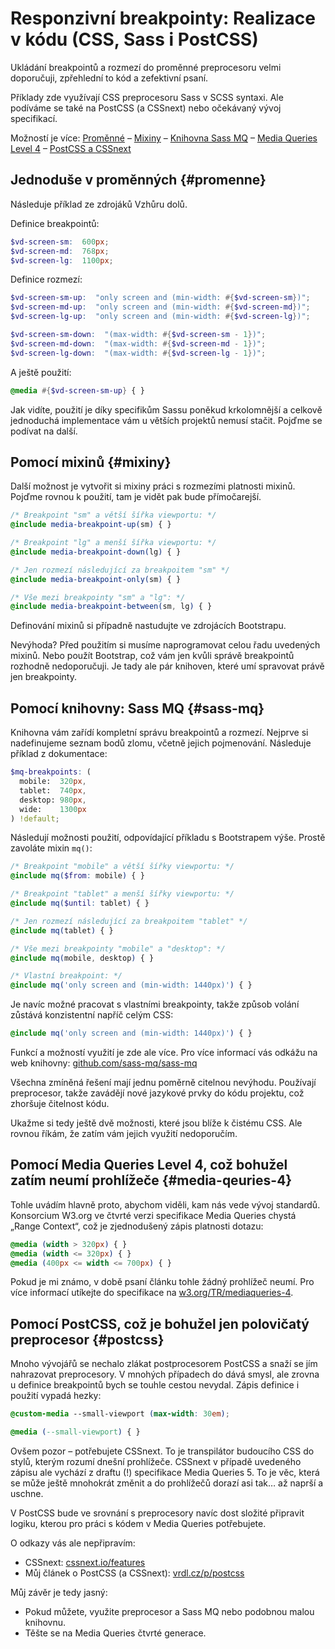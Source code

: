 # Responzivní breakpointy: Realizace v kódu (CSS, Sass i PostCSS)

Ukládání breakpointů a rozmezí do proměnné preprocesoru velmi doporučuji, zpřehlední to kód a zefektivní psaní. 

Příklady zde využívají CSS preprocesoru Sass v SCSS syntaxi. Ale podíváme se také na PostCSS (a CSSnext) nebo očekávaný vývoj specifikací.

Možností je více:
[Proměnné](#promenne) –
[Mixiny](#mixiny) –
[Knihovna Sass MQ](#sass-mq) –
[Media Queries Level 4](#media-qeuries-4) –
[PostCSS a CSSnext]({#postcss)

## Jednoduše v proměnných {#promenne}

Následuje příklad ze zdrojáků Vzhůru dolů.

Definice breakpointů:

```scss
$vd-screen-sm:  600px;
$vd-screen-md:  768px;
$vd-screen-lg:  1100px;
```

Definice rozmezí:

```scss
$vd-screen-sm-up:  "only screen and (min-width: #{$vd-screen-sm})";
$vd-screen-md-up:  "only screen and (min-width: #{$vd-screen-md})";
$vd-screen-lg-up:  "only screen and (min-width: #{$vd-screen-lg})";

$vd-screen-sm-down:  "(max-width: #{$vd-screen-sm - 1})";
$vd-screen-md-down:  "(max-width: #{$vd-screen-md - 1})";
$vd-screen-lg-down:  "(max-width: #{$vd-screen-lg - 1})";
```

A ještě použití:

```scss
@media #{$vd-screen-sm-up} { }
```

Jak vidíte, použití je díky specifikům Sassu poněkud krkolomnější a celkově jednoduchá implementace vám u větších projektů nemusí stačit. Pojďme se podívat na další.

## Pomocí mixinů {#mixiny}

Další možnost je vytvořit si mixiny práci s rozmezími platnosti mixinů. Pojďme rovnou k použití, tam je vidět  pak bude přímočarejší. 

```scss
/* Breakpoint "sm" a větší šířka viewportu: */
@include media-breakpoint-up(sm) { }

/* Breakpoint "lg" a menší šířka viewportu: */
@include media-breakpoint-down(lg) { }

/* Jen rozmezí následující za breakpoitem "sm" */
@include media-breakpoint-only(sm) { }

/* Vše mezi breakpointy "sm" a "lg": */
@include media-breakpoint-between(sm, lg) { }
```

Definování mixinů si případně nastudujte ve zdrojácích Bootstrapu.

<!-- AdSnippet -->

Nevýhoda? Před použitím si musíme naprogramovat celou řadu uvedených mixinů. Nebo použít Bootstrap, což vám jen kvůli správě breakpointů rozhodně nedoporučuji. Je tady ale pár knihoven, které umí spravovat právě jen breakpointy.

## Pomocí knihovny: Sass MQ {#sass-mq}

Knihovna vám zařídí kompletní správu breakpointů a rozmezí. Nejprve si nadefinujeme seznam bodů zlomu, včetně jejich pojmenování. Následuje příklad z dokumentace:

```scss
$mq-breakpoints: (
  mobile:  320px,
  tablet:  740px,
  desktop: 980px,
  wide:    1300px
) !default;
```

Následují možnosti použití, odpovídající příkladu s Bootstrapem výše. Prostě zavoláte mixin `mq()`:

```scss
/* Breakpoint "mobile" a větší šířky viewportu: */
@include mq($from: mobile) { }

/* Breakpoint "tablet" a menší šířky viewportu: */
@include mq($until: tablet) { }

/* Jen rozmezí následující za breakpoitem "tablet" */
@include mq(tablet) { }

/* Vše mezi breakpointy "mobile" a "desktop": */
@include mq(mobile, desktop) { }

/* Vlastní breakpoint: */
@include mq('only screen and (min-width: 1440px)') { }
```

Je navíc možné pracovat s vlastními breakpointy, takže způsob volání zůstává konzistentní napříč celým CSS:

```scss
@include mq('only screen and (min-width: 1440px)') { }
```

Funkcí a možností využití je zde ale více. Pro více  informací vás odkážu na web knihovny: [github.com/sass-mq/sass-mq](https://github.com/sass-mq/sass-mq)

Všechna zmíněná řešení mají jednu poměrně citelnou nevýhodu. Používají preprocesor, takže zavádějí nové jazykové prvky do kódu projektu, což zhoršuje čitelnost kódu.

<!-- AdSnippet -->

Ukažme si tedy ještě dvě možnosti, které jsou blíže k čistému CSS. Ale rovnou říkám, že zatím vám jejich využití nedoporučím.

## Pomocí Media Queries Level 4, což bohužel zatím neumí prohlížeče {#media-qeuries-4}

Tohle uvádím hlavně proto, abychom viděli, kam nás vede vývoj standardů. Konsorcium W3.org ve čtvrté verzi specifikace Media Queries chystá „Range Context“, což je zjednodušený zápis platnosti dotazu:

```css
@media (width > 320px) { }
@media (width <= 320px) { }
@media (400px <= width <= 700px) { }
```

Pokud je mi známo, v době psaní článku tohle žádný prohlížeč neumí. Pro více informací utíkejte do specifikace na [w3.org/TR/mediaqueries-4](https://www.w3.org/TR/mediaqueries-4/).

## Pomocí PostCSS, což je bohužel jen polovičatý preprocesor  {#postcss}

Mnoho vývojářů se nechalo zlákat postprocesorem PostCSS a snaží se jím nahrazovat preprocesory. V mnohých případech do dává smysl, ale zrovna u definice breakpointů bych se touhle cestou nevydal. Zápis definice i použití vypadá hezky:

```css
@custom-media --small-viewport (max-width: 30em);

@media (--small-viewport) { }
```

Ovšem pozor – potřebujete CSSnext. To je transpilátor budoucího CSS do stylů, kterým rozumí dnešní prohlížeče. CSSnext v případě uvedeného zápisu ale vychází z draftu (!) specifikace Media Queries 5. To je věc, která se může ještě mnohokrát změnit a do prohlížečů dorazí asi tak… až naprší a uschne.

V PostCSS bude ve srovnání s preprocesory navíc dost složité připravit logiku, kterou pro práci s kódem v Media Queries potřebujete.

O odkazy vás ale nepřipravím:

- CSSnext: [cssnext.io/features](http://cssnext.io/features/#custom-media-queries)
- Můj článek o PostCSS (a CSSnext): [vrdl.cz/p/postcss](https://www.vzhurudolu.cz/prirucka/postcss)

Můj závěr je tedy jasný:

- Pokud můžete, využite preprocesor a Sass MQ nebo podobnou malou knihovnu.
- Těšte se na Media Queries čtvrté generace.

<!-- AdSnippet -->
